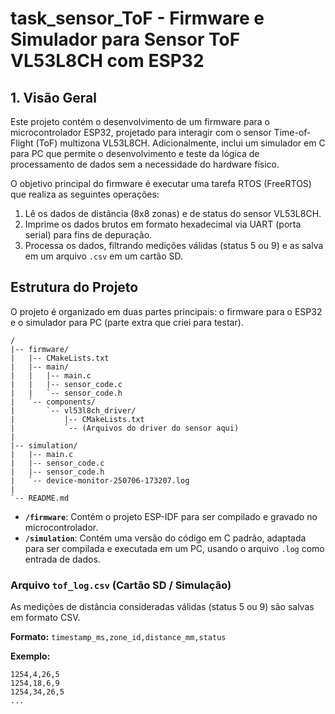 # task_sensor_ToF - Firmware e Simulador para Sensor ToF VL53L8CH com ESP32

## 1. Visão Geral

Este projeto contém o desenvolvimento de um firmware para o microcontrolador ESP32, projetado para interagir com o sensor Time-of-Flight (ToF) multizona VL53L8CH. Adicionalmente, inclui um simulador em C para PC que permite o desenvolvimento e teste da lógica de processamento de dados sem a necessidade do hardware físico.

O objetivo principal do firmware é executar uma tarefa RTOS (FreeRTOS) que realiza as seguintes operações:
1.  Lê os dados de distância (8x8 zonas) e de status do sensor VL53L8CH.
2.  Imprime os dados brutos em formato hexadecimal via UART (porta serial) para fins de depuração.
3.  Processa os dados, filtrando medições válidas (status 5 ou 9) e as salva em um arquivo `.csv` em um cartão SD.

## Estrutura do Projeto

O projeto é organizado em duas partes principais: o firmware para o ESP32 e o simulador para PC (parte extra que criei para testar).

```
/
|-- firmware/
|   |-- CMakeLists.txt
|   |-- main/
|   |   |-- main.c
|   |   |-- sensor_code.c
|   |   `-- sensor_code.h
|   `-- components/
|       `-- vl53l8ch_driver/
|           |-- CMakeLists.txt
|           `-- (Arquivos do driver do sensor aqui)
|
|-- simulation/
|   |-- main.c
|   |-- sensor_code.c
|   |-- sensor_code.h
|   `-- device-monitor-250706-173207.log
|
`-- README.md
```

-   **`/firmware`**: Contém o projeto ESP-IDF para ser compilado e gravado no microcontrolador.
-   **`/simulation`**: Contém uma versão do código em C padrão, adaptada para ser compilada e executada em um PC, usando o arquivo `.log` como entrada de dados.




### Arquivo `tof_log.csv` (Cartão SD / Simulação)
As medições de distância consideradas válidas (status 5 ou 9) são salvas em formato CSV.

**Formato:** `timestamp_ms,zone_id,distance_mm,status`

**Exemplo:**
```csv
1254,4,26,5
1254,18,6,9
1254,34,26,5
...
```

